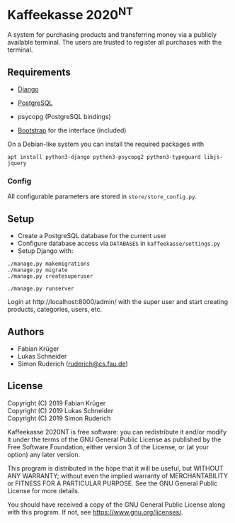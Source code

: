# Kaffeekasse 2020<sup>NT</sup>

A system for purchasing products and transferring money via a publicly
available terminal. The users are trusted to register all purchases with the
terminal.


## Requirements

* [Django](https://www.djangoproject.com/)
* [PostgreSQL](https://www.postgresql.org/)
* psycopg (PostgreSQL bindings)

* [Bootstrap](https://getbootstrap.com/) for the interface (included)

On a Debian-like system you can install the required packages with
```
apt install python3-django python3-psycopg2 python3-typeguard libjs-jquery
```


### Config

All configurable parameters are stored in `store/store_config.py`.


## Setup

* Create a PostgreSQL database for the current user
* Configure database access via `DATABASES` in `kaffeekasse/settings.py`
* Setup Django with:
```
./manage.py makemigrations
./manage.py migrate
./manage.py createsuperuser

./manage.py runserver
```

Login at http://localhost:8000/admin/ with the super user and start creating
products, categories, users, etc.


## Authors

* Fabian Krüger
* Lukas Schneider
* Simon Ruderich (ruderich@cs.fau.de)


## License

Copyright (C) 2019  Fabian Krüger<br>
Copyright (C) 2019  Lukas Schneider<br>
Copyright (C) 2019  Simon Ruderich<br>

Kaffeekasse 2020NT is free software: you can redistribute it and/or modify
it under the terms of the GNU General Public License as published by
the Free Software Foundation, either version 3 of the License, or
(at your option) any later version.

This program is distributed in the hope that it will be useful,
but WITHOUT ANY WARRANTY; without even the implied warranty of
MERCHANTABILITY or FITNESS FOR A PARTICULAR PURPOSE.  See the
GNU General Public License for more details.

You should have received a copy of the GNU General Public License
along with this program.  If not, see <https://www.gnu.org/licenses/>.
